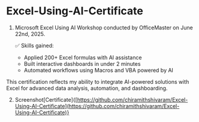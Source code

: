 # Excel-Using-AI-Certificate

1. Microsoft Excel Using AI Workshop conducted by OfficeMaster on June 22nd, 2025.

     ✅ Skills gained:
     -  Applied 200+ Excel formulas with AI assistance
     -  Built interactive dashboards in under 2 minutes
     -  Automated workflows using Macros and VBA powered by AI

This certification reflects my ability to integrate AI-powered solutions with Excel for advanced data analysis, automation, and dashboarding.

2. Screenshot[Certificate]{[https://github.com/chiramithshivaram/Excel-Using-AI-Certificate](https://github.com/chiramithshivaram/Excel-Using-AI-Certificate)}
